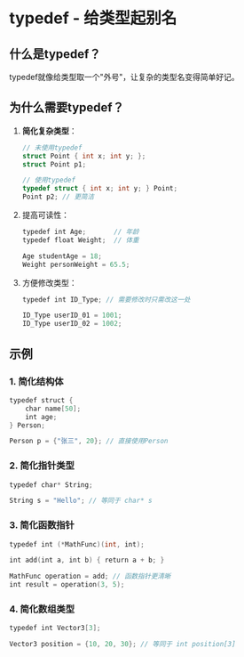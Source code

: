 # typedef - 给类型起别名

## 什么是typedef？

typedef就像给类型取一个"外号"，让复杂的类型名变得简单好记。

## 为什么需要typedef？

1. **简化复杂类型**：

   ```c
   // 未使用typedef
   struct Point { int x; int y; };
   struct Point p1;
   
   // 使用typedef
   typedef struct { int x; int y; } Point;
   Point p2; // 更简洁
   ```

2. 提高可读性：

   ```c
   typedef int Age;       // 年龄
   typedef float Weight;  // 体重
   
   Age studentAge = 18;
   Weight personWeight = 65.5;
   ```

3. 方便修改类型：

   ```c
   typedef int ID_Type; // 需要修改时只需改这一处
   
   ID_Type userID_01 = 1001;
   ID_Type userID_02 = 1002;
   ```

## 示例

### 1. 简化结构体

```c
typedef struct {
    char name[50];
    int age;
} Person;

Person p = {"张三", 20}; // 直接使用Person
```

### 2. 简化指针类型

```c
typedef char* String;

String s = "Hello"; // 等同于 char* s
```

### 3. 简化函数指针

```c
typedef int (*MathFunc)(int, int);

int add(int a, int b) { return a + b; }

MathFunc operation = add; // 函数指针更清晰
int result = operation(3, 5);
```

### 4. 简化数组类型

```c
typedef int Vector3[3];

Vector3 position = {10, 20, 30}; // 等同于 int position[3]
```
